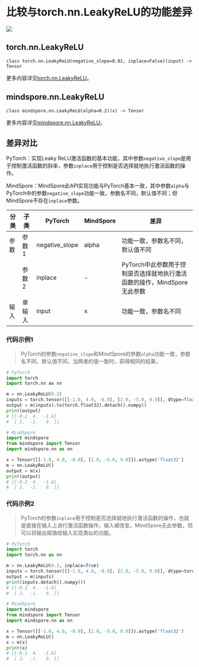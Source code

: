 # 比较与torch.nn.LeakyReLU的功能差异

<a href="https://gitee.com/mindspore/docs/blob/master/docs/mindspore/source_zh_cn/note/api_mapping/pytorch_diff/LeakyReLU.md" target="_blank"><img src="https://mindspore-website.obs.cn-north-4.myhuaweicloud.com/website-images/master/resource/_static/logo_source.png"></a>

## torch.nn.LeakyReLU

```text
class torch.nn.LeakyReLU(negative_slope=0.01, inplace=False)(input) -> Tensor
```

更多内容详见[torch.nn.LeakyReLU](https://pytorch.org/docs/1.8.1/generated/torch.nn.LeakyReLU.html)。

## mindspore.nn.LeakyReLU

```text
class mindspore.nn.LeakyReLU(alpha=0.2)(x) -> Tensor
```

更多内容详见[mindspore.nn.LeakyReLU](https://mindspore.cn/docs/zh-CN/master/api_python/nn/mindspore.nn.LeakyReLU.html)。

## 差异对比

PyTorch：实现Leaky ReLU激活函数的基本功能，其中参数`negative_slope`是用于控制激活函数的斜率，参数`inplace`用于控制是否选择就地执行激活函数的操作。

MindSpore：MindSpore此API实现功能与PyTorch基本一致，其中参数`alpha`与PyTorch中的参数`negative_slope`功能一致，参数名不同，默认值不同；但MindSpore不存在`inplace`参数。

| 分类 | 子类 |PyTorch | MindSpore | 差异 |
| --- | --- | --- | --- |---|
|参数 | 参数1 | negative_slope | alpha |功能一致，参数名不同，默认值不同 |
| | 参数2 | inplace | - | PyTorch中此参数用于控制是否选择就地执行激活函数的操作，MindSpore无此参数|
|输入 | 单输入 | input | x | 功能一致，参数名不同|

### 代码示例1

> PyTorch的参数`negative_slope`和MindSpore的参数`alpha`功能一致，参数名不同，默认值不同，当两者的值一致时，获得相同的结果。

```python
# PyTorch
import torch
import torch.nn as nn

m = nn.LeakyReLU(0.2)
inputs = torch.tensor([[-1.0, 4.0, -8.0], [2.0, -5.0, 9.0]], dtype=float)
output = m(inputs).to(torch.float32).detach().numpy()
print(output)
# [[-0.2  4.  -1.6]
#  [ 2.  -1.   9. ]]

# MindSpore
import mindspore
from mindspore import Tensor
import mindspore.nn as nn

x = Tensor([[-1.0, 4.0, -8.0], [2.0, -5.0, 9.0]]).astype('float32')
m = nn.LeakyReLU()
output = m(x)
print(output)
# [[-0.2  4.  -1.6]
#  [ 2.  -1.   9. ]]
```

### 代码示例2

> PyTorch的参数`inplace`用于控制是否选择就地执行激活函数的操作，也就是直接在输入上进行激活函数操作，输入被改变。MindSpore无此参数，但可以将输出赋值给输入实现类似的功能。

```python
# PyTorch
import torch
import torch.nn as nn

m = nn.LeakyReLU(0.2, inplace=True)
inputs = torch.tensor([[-1.0, 4.0, -8.0], [2.0, -5.0, 9.0]], dtype=torch.float32)
output = m(inputs)
print(inputs.detach().numpy())
# [[-0.2  4.  -1.6]
#  [ 2.  -1.   9. ]]

# MindSpore
import mindspore
from mindspore import Tensor
import mindspore.nn as nn

x = Tensor([[-1.0, 4.0, -8.0], [2.0, -5.0, 9.0]]).astype('float32')
m = nn.LeakyReLU()
x = m(x)
print(x)
# [[-0.2  4.  -1.6]
#  [ 2.  -1.   9. ]]
```
